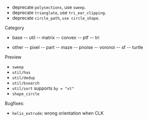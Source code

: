 - deprecate `polysections`, use `sweep`.
- deprecate `trianglate`, use `tri_ear_clipping`.
- deprecate `circle_path`, `use circle_shape`.

Category

- base
    -- util
    -- matrix
    -- convex
    -- ptf
    -- tri

- other
    -- pixel
    -- part
    -- maze
    -- pnoise
    -- voronoi
    -- sf
    -- turtle

Preview

- `sweep`
- `util/has`
- `util/dedup`
- `util/bsearch` 
- `util/sort` supports `by = "vt"`
- `shape_circle`

Bugfixes:
- `helix_extrude`: wrong orientation when CLK